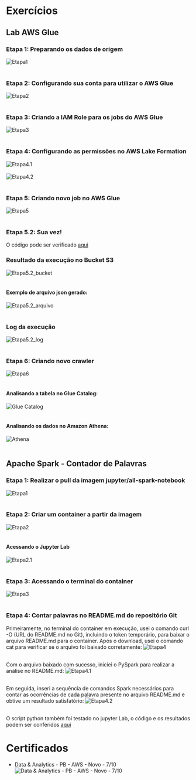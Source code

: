 # Exercícios

## Lab AWS Glue

### Etapa 1: Preparando os dados de origem
![Etapa1](exercicios/Lab_AWS_Glue/etapa_1.webp)
<br></br>

### Etapa 2: Configurando sua conta para utilizar o AWS Glue
![Etapa2](exercicios/Lab_AWS_Glue/etapa_2.webp)<br></br>

### Etapa 3: Criando a IAM Role para os jobs do AWS Glue
![Etapa3](exercicios/Lab_AWS_Glue/etapa_3.webp)<br></br>

### Etapa 4: Configurando as permissões no AWS Lake Formation
![Etapa4.1](exercicios/Lab_AWS_Glue/etapa_4.1.webp)<br></br>
![Etapa4.2](exercicios/Lab_AWS_Glue/etapa_4.2.webp)<br></br>

### Etapa 5: Criando novo job no AWS Glue
![Etapa5](exercicios/Lab_AWS_Glue/etapa_5.webp)<br></br>

### Etapa 5.2: Sua vez!
O código pode ser verificado [aqui](exercicios/Lab_AWS_Glue/script.py)   

### Resultado da execução no Bucket S3
![Etapa5.2_bucket](exercicios/Lab_AWS_Glue/etapa_5.2_bucket.webp)<br></br>

#### Exemplo de arquivo json gerado:
![Etapa5.2_arquivo](exercicios/Lab_AWS_Glue/etapa_5.2_arquivo.webp)<br></br>

### Log da execução
![Etapa5.2_log](exercicios/Lab_AWS_Glue/etapa_5.2_log.webp)<br></br>

### Etapa 6: Criando novo crawler
![Etapa6](exercicios/Lab_AWS_Glue/etapa_6.webp)<br></br>

#### Analisando a tabela no Glue Catalog:
![Glue Catalog](exercicios/Lab_AWS_Glue/glue_catalog.webp)<br></br>

#### Analisando os dados no Amazon Athena:
![Athena](exercicios/Lab_AWS_Glue/athena.webp)<br></br>



## Apache Spark - Contador de Palavras

### Etapa 1: Realizar o pull da imagem jupyter/all-spark-notebook
![Etapa1](exercicios/Apache_Spark/etapa_1.webp)<br></br>

### Etapa 2: Criar um container a partir da imagem
![Etapa2](exercicios/Apache_Spark/etapa_2.webp)<br></br>

#### Acessando o Jupyter Lab
![Etapa2.1](exercicios/Apache_Spark/etapa_2.1.webp)<br></br>

### Etapa 3: Acessando o terminal do container
![Etapa3](exercicios/Apache_Spark/etapa_3.webp)<br></br>

### Etapa 4: Contar palavras no README.md do repositório Git

Primeiramente, no terminal do container em execução, usei o comando curl -O (URL do README.md no Git), incluindo o token temporário, para baixar o arquivo README.md para o container. Após o download, usei o comando cat para verificar se o arquivo foi baixado corretamente:
![Etapa4](exercicios/Apache_Spark/etapa_4.webp)<br></br>

Com o arquivo baixado com sucesso, iniciei o PySpark para realizar a análise no README.md:
![Etapa4.1](exercicios/Apache_Spark/etapa_4.1.webp)<br></br>  

Em seguida, inseri a sequência de comandos Spark necessários para contar as ocorrências de cada palavra presente no arquivo README.md e obtive um resultado satisfatório:
![Etapa4.2](exercicios/Apache_Spark/etapa_4.2.webp)<br></br>

O script python também foi testado no jupyter Lab, o código e os resultados podem ser conferidos [aqui](exercicios/Apache_Spark/script.ipynb)

# Certificados

- Data & Analytics - PB - AWS - Novo - 7/10
![Data & Analytics - PB - AWS - Novo - 7/10](certificados/Data&Analytics7.jpg)<br></br>
